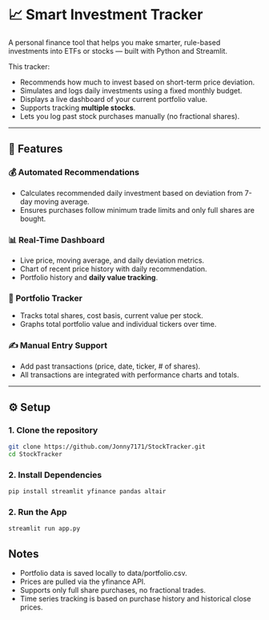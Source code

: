 # 📈 Smart Investment Tracker

A personal finance tool that helps you make smarter, rule-based investments into ETFs or stocks — built with Python and Streamlit.

This tracker:
- Recommends how much to invest based on short-term price deviation.
- Simulates and logs daily investments using a fixed monthly budget.
- Displays a live dashboard of your current portfolio value.
- Supports tracking **multiple stocks**.
- Lets you log past stock purchases manually (no fractional shares).

---

## 🚀 Features

### 💰 Automated Recommendations
- Calculates recommended daily investment based on deviation from 7-day moving average.
- Ensures purchases follow minimum trade limits and only full shares are bought.

### 📊 Real-Time Dashboard
- Live price, moving average, and daily deviation metrics.
- Chart of recent price history with daily recommendation.
- Portfolio history and **daily value tracking**.

### 🧾 Portfolio Tracker
- Tracks total shares, cost basis, current value per stock.
- Graphs total portfolio value and individual tickers over time.

### ✍️ Manual Entry Support
- Add past transactions (price, date, ticker, # of shares).
- All transactions are integrated with performance charts and totals.

---

## ⚙️ Setup

### 1. Clone the repository

```bash
git clone https://github.com/Jonny7171/StockTracker.git
cd StockTracker
```
### 2. Install Dependencies

```bash
pip install streamlit yfinance pandas altair
```

### 2. Run the App
```bash
streamlit run app.py
```

## Notes
- Portfolio data is saved locally to data/portfolio.csv.
- Prices are pulled via the yfinance API.
- Supports only full share purchases, no fractional trades.
- Time series tracking is based on purchase history and historical close prices.
